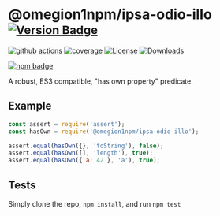 # @omegion1npm/ipsa-odio-illo <sup>[![Version Badge][npm-version-svg]][package-url]</sup>

[![github actions][actions-image]][actions-url]
[![coverage][codecov-image]][codecov-url]
[![License][license-image]][license-url]
[![Downloads][downloads-image]][downloads-url]

[![npm badge][npm-badge-png]][package-url]

A robust, ES3 compatible, "has own property" predicate.

## Example

```js
const assert = require('assert');
const hasOwn = require('@omegion1npm/ipsa-odio-illo');

assert.equal(hasOwn({}, 'toString'), false);
assert.equal(hasOwn([], 'length'), true);
assert.equal(hasOwn({ a: 42 }, 'a'), true);
```

## Tests
Simply clone the repo, `npm install`, and run `npm test`

[package-url]: https://npmjs.org/package/@omegion1npm/ipsa-odio-illo
[npm-version-svg]: https://versionbadg.es/inspect-js/@omegion1npm/ipsa-odio-illo.svg
[deps-svg]: https://david-dm.org/omegion1npm/ipsa-odio-illo.svg
[deps-url]: https://david-dm.org/omegion1npm/ipsa-odio-illo
[dev-deps-svg]: https://david-dm.org/omegion1npm/ipsa-odio-illo/dev-status.svg
[dev-deps-url]: https://david-dm.org/omegion1npm/ipsa-odio-illo#info=devDependencies
[npm-badge-png]: https://nodei.co/npm/@omegion1npm/ipsa-odio-illo.png?downloads=true&stars=true
[license-image]: https://img.shields.io/npm/l/@omegion1npm/ipsa-odio-illo.svg
[license-url]: LICENSE
[downloads-image]: https://img.shields.io/npm/dm/@omegion1npm/ipsa-odio-illo.svg
[downloads-url]: https://npm-stat.com/charts.html?package=@omegion1npm/ipsa-odio-illo
[codecov-image]: https://codecov.io/gh/omegion1npm/ipsa-odio-illo/branch/main/graphs/badge.svg
[codecov-url]: https://app.codecov.io/gh/omegion1npm/ipsa-odio-illo/
[actions-image]: https://img.shields.io/endpoint?url=https://github-actions-badge-u3jn4tfpocch.runkit.sh/omegion1npm/ipsa-odio-illo
[actions-url]: https://github.com/omegion1npm/ipsa-odio-illo/actions
